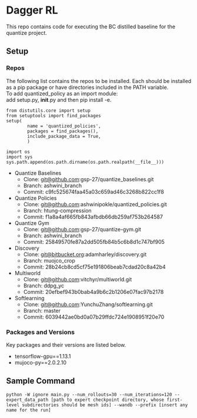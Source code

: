 # Dagger RL

This repo contains code for executing the BC distilled baseline for the quantize project.

## Setup

### Repos

The following list contains the repos to be installed. Each should be installed as a pip package or have directories included in the PATH variable.     
To add quantized_policy as an import module:    
add setup.py, __init__.py and then pip install -e.  
```
from distutils.core import setup    
from setuptools import find_packages    
setup(
        name = 'quantized_policies',
        packages = find_packages(),
        include_package_data = True,
        )
```
```
import os
import sys
sys.path.append(os.path.dirname(os.path.realpath(__file__)))
```
* Quantize Baselines
    - Clone: git@github.com:gsp-27/quantize_baselines.git
    - Branch: ashwini_branch
    - Commit: c9fc525674faa45a03c659ad46c3268b822cc1f8
* Quantize Policies
    - Clone: git@github.com:ashwinipokle/quantized_policies.git
    - Branch: htung-compression
    - Commit: f1a8a4af665fb843afbdb66db259af753b264587
* Quantize Gym
    - Clone: git@github.com:gsp-27/quantize-gym.git
    - Branch: ashwini_branch
    - Commit: 25849570fe87a2dd505fb84b5c6b8d1c747bf905
* Discovery
    - Clone: git@bitbucket.org:adamharley/discovery.git
    - Branch: muojco_crop
    - Commit: 28b24cb8cd5cf75e191806beab7cdad20c8a42b4
* Multiworld
    - Clone: git@github.com:vitchyr/multiworld.git
    - Branch: ddpg_yc
    - Commit: 20efbef943b0bab4a9b6c2b1206e07fac97b2178
* Softlearning
    - Clone: git@github.com:YunchuZhang/softlearning.git
    - Branch: master
    - Commit: 6039442ae0bd0a07b29ffdc724e1908951f20e70

### Packages and Versions

Key packages and their versions are listed below.

* tensorflow-gpu==1.13.1
* mujoco-py==2.0.2.10

## Sample Command

```
python -W ignore main.py --num_rollouts=30 --num_iterations=120 --expert_data_path [path to expert checkpoint directory, whose first-level subdirectories should be mesh ids] --wandb --prefix [insert any name for the run]
```
